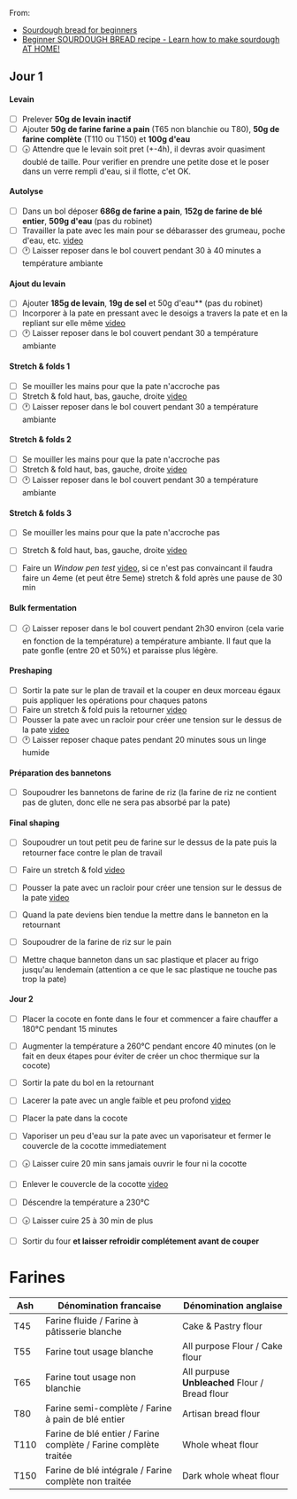 From:
- [Sourdough bread for beginners](https://foodgeek.dk/en/sourdough-bread-recipe-for-beginners/)
- [Beginner SOURDOUGH BREAD recipe - Learn how to make sourdough AT HOME!](https://youtu.be/Znv99QbfWGs)

## Jour 1
#### Levain
- [ ] Prelever **50g de levain inactif**
- [ ] Ajouter **50g de farine farine a pain** (T65 non blanchie ou T80), **50g de farine complète** (T110 ou T150) et **100g d'eau**
- [ ] :clock430: Attendre que le levain soit pret (+-4h), il devras avoir quasiment doublé de taille. Pour verifier en prendre une petite dose et le poser dans un verre rempli d'eau, si il flotte, c'et OK.

#### Autolyse
- [ ] Dans un bol déposer **686g de farine a pain**, **152g de farine de blé entier**, **509g d'eau** (pas du robinet)
- [ ] Travailler la pate avec les main pour se débarasser des grumeau, poche d'eau, etc. [video](https://youtu.be/Znv99QbfWGs?t=274)
- [ ] :clock1: Laisser reposer dans le bol couvert pendant 30 à 40 minutes a température ambiante

#### Ajout du levain
- [ ] Ajouter **185g de levain**, **19g de sel** et 50g d'eau** (pas du robinet)
- [ ] Incorporer à la pate en pressant avec le desoigs a travers la pate et en la repliant sur elle même [video](https://youtu.be/Znv99QbfWGs?t=294)
- [ ] :clock1: Laisser reposer dans le bol couvert pendant 30 a température ambiante

#### Stretch & folds 1
- [ ] Se mouiller les mains pour que la pate n'accroche pas
- [ ] Stretch & fold haut, bas, gauche, droite [video](https://youtu.be/Znv99QbfWGs?t=308)
- [ ] :clock1: Laisser reposer dans le bol couvert pendant 30 a température ambiante

#### Stretch & folds 2
- [ ] Se mouiller les mains pour que la pate n'accroche pas
- [ ] Stretch & fold haut, bas, gauche, droite [video](https://youtu.be/Znv99QbfWGs?t=308)
- [ ] :clock1: Laisser reposer dans le bol couvert pendant 30 a température ambiante

#### Stretch & folds 3
- [ ] Se mouiller les mains pour que la pate n'accroche pas
- [ ] Stretch & fold haut, bas, gauche, droite [video](https://youtu.be/Znv99QbfWGs?t=308)
- [ ] Faire un *Window pen test* [video](https://youtu.be/Znv99QbfWGs?t=358), si ce n'est pas convaincant il faudra faire un 4eme (et peut être 5eme) stretch & fold après une pause de 30 min


#### Bulk fermentation
- [ ] :clock230: Laisser reposer dans le bol couvert pendant 2h30 environ (cela varie en fonction de la température) a température ambiante. Il faut que la pate gonfle (entre 20 et 50%) et paraisse plus légère.



#### Preshaping
- [ ] Sortir la pate sur le plan de travail et la couper en deux morceau égaux puis appliquer les opérations pour chaques patons
- [ ] Faire un stretch & fold puis la retourner [video](https://youtu.be/Znv99QbfWGs?t=407)
- [ ] Pousser la pate avec un racloir pour créer une tension sur le dessus de la pate [video](https://youtu.be/Znv99QbfWGs?t=420)
- [ ] :clock1: Laisser reposer chaque pates pendant 20 minutes sous un linge humide

#### Préparation des bannetons
- [ ] Soupoudrer les bannetons de farine de riz (la farine de riz ne contient pas de gluten, donc elle ne sera pas absorbé par la pate)

#### Final shaping
- [ ] Soupoudrer un tout petit peu de farine sur le dessus de la pate puis la retourner face contre le plan de travail
- [ ] Faire un stretch & fold [video](https://youtu.be/Znv99QbfWGs?t=442)
- [ ] Pousser la pate avec un racloir pour créer une tension sur le dessus de la pate [video](https://youtu.be/Znv99QbfWGs?t=447)
- [ ] Quand la pate deviens bien tendue la mettre dans le banneton en la retournant
- [ ] Soupoudrer de la farine de riz sur le pain
- [ ] Mettre chaque banneton dans un sac plastique et placer au frigo jusqu'au lendemain (attention a ce que le sac plastique ne touche pas trop la pate)



#### Jour 2
- [ ] Placer la cocote en fonte dans le four et commencer a faire chauffer a 180°C pendant 15 minutes
- [ ] Augmenter la température a 260°C pendant encore 40 minutes (on le fait en deux étapes pour éviter de créer un choc thermique sur la cocote)
- [ ] Sortir la pate du bol en la retournant
- [ ] Lacerer la pate avec un angle faible et peu profond [video](https://youtu.be/Znv99QbfWGs?t=490)
- [ ] Placer la pate dans la cocote
- [ ] Vaporiser un peu d'eau sur la pate avec un vaporisateur et fermer le couvercle de la cocotte immediatement
- [ ] :clock430: Laisser cuire 20 min sans jamais ouvrir le four ni la cocotte
- [ ] Enlever le couvercle de la cocotte [video](https://youtu.be/Znv99QbfWGs?t=507)
- [ ] Déscendre la température a 230°C
- [ ] :clock430: Laisser cuire 25 à 30 min de plus
- [ ] Sortir du four **et laisser refroidir complétement avant de couper**


# Farines

| Ash  | Dénomination francaise                                           | Dénomination anglaise                          |
|------|------------------------------------------------------------------|------------------------------------------------|
| T45  | Farine fluide / Farine à pâtisserie blanche                      | Cake & Pastry flour                            |
| T55  | Farine tout usage blanche                                        | All purpose Flour / Cake flour                 |
| T65  | Farine tout usage non blanchie                                   | All purpuse **Unbleached** Flour / Bread flour |
| T80  | Farine semi-complète / Farine à pain de blé entier               | Artisan bread flour                            |
| T110 | Farine de blé entier / Farine complète / Farine complète traitée | Whole wheat flour                              |
| T150 | Farine de blé intégrale / Farine complète non traitée            | Dark whole wheat flour                         |
